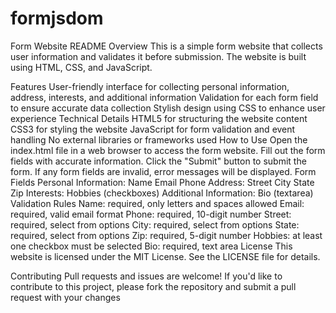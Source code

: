 # formjsdom
Form Website README
Overview
This is a simple form website that collects user information and validates it before submission. The website is built using HTML, CSS, and JavaScript.

Features
User-friendly interface for collecting personal information, address, interests, and additional information
Validation for each form field to ensure accurate data collection
Stylish design using CSS to enhance user experience
Technical Details
HTML5 for structuring the website content
CSS3 for styling the website
JavaScript for form validation and event handling
No external libraries or frameworks used
How to Use
Open the index.html file in a web browser to access the form website.
Fill out the form fields with accurate information.
Click the "Submit" button to submit the form.
If any form fields are invalid, error messages will be displayed.
Form Fields
Personal Information:
Name
Email
Phone
Address:
Street
City
State
Zip
Interests:
Hobbies (checkboxes)
Additional Information:
Bio (textarea)
Validation Rules
Name: required, only letters and spaces allowed
Email: required, valid email format
Phone: required, 10-digit number
Street: required, select from options
City: required, select from options
State: required, select from options
Zip: required, 5-digit number
Hobbies: at least one checkbox must be selected
Bio: required, text area
License
This website is licensed under the MIT License. See the LICENSE file for details.

Contributing
Pull requests and issues are welcome! If you'd like to contribute to this project, please fork the repository and submit a pull request with your changes